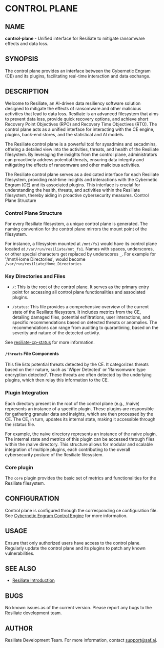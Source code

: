 # CONTROL PLANE

## NAME

**control-plane** - Unified interface for Resiliate to mitigate ransomware
effects and data loss.

## SYNOPSIS

The control plane provides an interface between the Cybernetic Engram (CE) and
its plugins, facilitating real-time interaction and data exchange.

## DESCRIPTION

Welcome to Resiliate, an AI-driven data resiliency software solution designed to
mitigate the effects of ransomware and other malicious activities that lead to data
loss. Resiliate is an advanced filesystem that aims to prevent data loss, provide
quick recovery options, and achieve short Recovery Point Objectives (RPO) and
Recovery Time Objectives (RTO). The control plane acts as a unified interface for
interacting with the CE engine, plugins, back-end stores, and the statistical and
AI models.

The Resiliate control plane is a powerful tool for sysadmins and secadmins,
offering a detailed view into the activities, threats, and health of the
Resiliate filesystem. By leveraging the insights from the control plane,
administrators can proactively address potential threats, ensuring data integrity
and mitigating the effects of ransomware and other malicious activities.

The Resiliate control plane serves as a dedicated interface for each Resiliate filesystem,
providing real-time insights and interactions with the Cybernetic Engram (CE) and
its associated plugins. This interface is crucial for understanding the health,
threats, and activities within the Resiliate filesystem, thereby aiding in
proactive cybersecurity measures.
Control Plane Structure

### Control Plane Structure

For every Resiliate filesystem, a unique control plane is generated. The naming convention
for the control plane mirrors the mount point of the filesystem.

For instance, a filesystem mounted at `/mnt/fs1` would have its control plane
located at `/var/run/resiliate/mnt_fs1`.  Names with spaces, underscores, or other special 
characters get replaced by underscores `_`. For example for '/mnt/Home Directories', would
become `/var/run/resiliate/Home_Directories`

### Key Directories and Files

- `/`: This is the root of the control plane. It serves as the primary entry point
  for accessing all control plane functionalities and associated plugins.

- `/status`: This file provides a comprehensive overview of the current state of
  the Resiliate filesystem. It includes metrics from the CE, detailing damaged files,
  potential exfiltrations, user interactions, and specific recommendations based on
  detected threats or anomalies. The recommendations can range from auditing to
  quarantining, based on the severity and nature of the detected activity.


See [resiliate-cp-status](/ref/control-plane/resiliate-cp-status.html) for more information.


#### `/threats` File Components

This file lists potential threats detected by the CE. It categorizes threats based
on their nature, such as 'Wiper Detected' or 'Ransomware type encryption detected'.
These threats are often detected by the underlying plugins, which then relay this
information to the CE.

### Plugin Integration

Each directory present in the root of the control plane (e.g., /naive) represents
an instance of a specific plugin. These plugins are responsible for gathering granular
data and insights, which are then processed by the CE. The CE, in turn, updates its
internal state, making it accessible through the /status file.

For example, the naive directory represents an instance of the naive plugin.
The internal state and metrics of this plugin can be accessed through files
within the /naive directory. This structure allows for modular and scalable
integration of multiple plugins, each contributing to the overall cybersecurity
posture of the Resiliate filesystem.

### Core plugin

The `core` plugin provides the basic set of metrics and functionalities for the
Resiliate filesystem.

## CONFIGURATION

Control plane is configured through the corresponding ce configuration file.
See [Cybernetic Engram Control Engine](/ref/ce.html) for more information.

## USAGE

Ensure that only authorized users have access to the control plane. Regularly
update the control plane and its plugins to patch any known vulnerabilities.

## SEE ALSO

- [Resiliate Introduction](/)

## BUGS

No known issues as of the current version. Please report any bugs to the Resiliate
development team.

## AUTHOR

Resiliate Development Team. For more information, contact [support@saf.ai](mailto:support@saf.ai).
